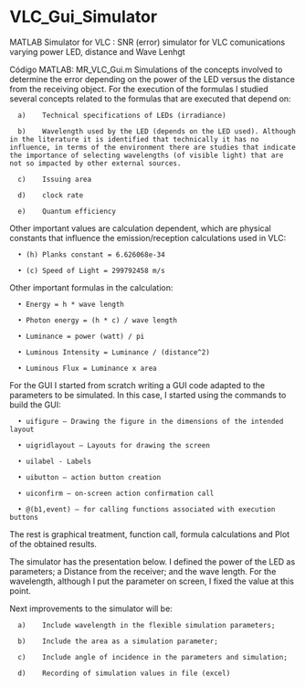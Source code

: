 # VLC_Gui_Simulator
MATLAB Simulator for VLC : SNR (error) simulator for VLC comunications  varying power LED, distance and Wave Lenhgt

Código MATLAB: MR_VLC_Gui.m
Simulations of the concepts involved to determine the error depending on the power of the LED versus the distance from the receiving object.
For the execution of the formulas I studied several concepts related to the formulas that are executed that depend on:

      a)	Technical specifications of LEDs (irradiance)

      b)	Wavelength used by the LED (depends on the LED used). Although in the literature it is identified that technically it has no influence, in terms of the environment there are studies that indicate the importance of selecting wavelengths (of visible light) that are not so impacted by other external sources.

      c)	Issuing area

      d)	clock rate

      e)	Quantum efficiency

Other important values are calculation dependent, which are physical constants that influence the emission/reception calculations used in VLC:

      • (h) Planks constant = 6.626068e-34

      • (c) Speed of Light = 299792458 m/s

Other important formulas in the calculation:

      • Energy = h * wave length

      • Photon energy = (h * c) / wave length

      • Luminance = power (watt) / pi

      • Luminous Intensity = Luminance / (distance^2)

      • Luminous Flux = Luminance x area

For the GUI I started from scratch writing a GUI code adapted to the parameters to be simulated. In this case, I started using the commands to build the GUI:

      • uifigure – Drawing the figure in the dimensions of the intended layout

      • uigridlayout – Layouts for drawing the screen

      • uilabel - Labels

      • uibutton – action button creation

      • uiconfirm – on-screen action confirmation call

      • @(b1,event) – for calling functions associated with execution buttons

The rest is graphical treatment, function call, formula calculations and Plot of the obtained results.

The simulator has the presentation below. I defined the power of the LED as parameters; a Distance from the receiver; and the wave length. For the wavelength, although I put the parameter on screen, I fixed the value at this point.

Next improvements to the simulator will be:

      a)	Include wavelength in the flexible simulation parameters;

      b)	Include the area as a simulation parameter;

      c)	Include angle of incidence in the parameters and simulation;

      d)	Recording of simulation values in file (excel)
